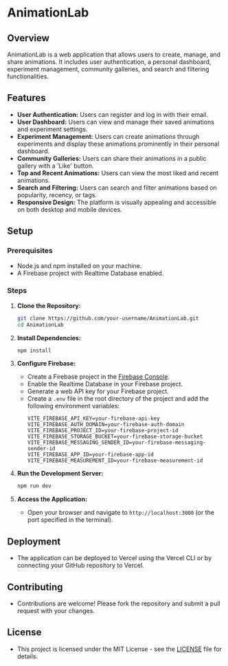 # AnimationLab

## Overview

AnimationLab is a web application that allows users to create, manage, and share animations. It includes user authentication, a personal dashboard, experiment management, community galleries, and search and filtering functionalities.

## Features

- **User Authentication:** Users can register and log in with their email.
- **User Dashboard:** Users can view and manage their saved animations and experiment settings.
- **Experiment Management:** Users can create animations through experiments and display these animations prominently in their personal dashboard.
- **Community Galleries:** Users can share their animations in a public gallery with a 'Like' button.
- **Top and Recent Animations:** Users can view the most liked and recent animations.
- **Search and Filtering:** Users can search and filter animations based on popularity, recency, or tags.
- **Responsive Design:** The platform is visually appealing and accessible on both desktop and mobile devices.

## Setup

### Prerequisites

- Node.js and npm installed on your machine.
- A Firebase project with Realtime Database enabled.

### Steps

1. **Clone the Repository:**
   ```bash
   git clone https://github.com/your-username/AnimationLab.git
   cd AnimationLab
   ```

2. **Install Dependencies:**
   ```bash
   npm install
   ```

3. **Configure Firebase:**
   - Create a Firebase project in the [Firebase Console](https://console.firebase.google.com/).
   - Enable the Realtime Database in your Firebase project.
   - Generate a web API key for your Firebase project.
   - Create a `.env` file in the root directory of the project and add the following environment variables:
     ```plaintext
     VITE_FIREBASE_API_KEY=your-firebase-api-key
     VITE_FIREBASE_AUTH_DOMAIN=your-firebase-auth-domain
     VITE_FIREBASE_PROJECT_ID=your-firebase-project-id
     VITE_FIREBASE_STORAGE_BUCKET=your-firebase-storage-bucket
     VITE_FIREBASE_MESSAGING_SENDER_ID=your-firebase-messaging-sender-id
     VITE_FIREBASE_APP_ID=your-firebase-app-id
     VITE_FIREBASE_MEASUREMENT_ID=your-firebase-measurement-id
     ```

4. **Run the Development Server:**
   ```bash
   npm run dev
   ```

5. **Access the Application:**
   - Open your browser and navigate to `http://localhost:3000` (or the port specified in the terminal).

## Deployment

- The application can be deployed to Vercel using the Vercel CLI or by connecting your GitHub repository to Vercel.

## Contributing

- Contributions are welcome! Please fork the repository and submit a pull request with your changes.

## License

- This project is licensed under the MIT License - see the [LICENSE](LICENSE) file for details.
